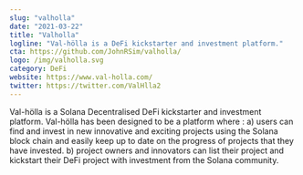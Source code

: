 ```yaml
---
slug: "valholla"
date: "2021-03-22"
title: "Valholla"
logline: "Val-hölla is a DeFi kickstarter and investment platform."
cta: https://github.com/JohnRSim/valholla/
logo: /img/valholla.svg
category: DeFi
website: https://www.val-holla.com/
twitter: https://twitter.com/ValHlla2
---
```


Val-hölla is a Solana Decentralised DeFi kickstarter and investment platform.
Val-hölla has been designed to be a platform where :
a) users can find and invest in new innovative and exciting projects using the Solana block chain and easily keep up to date on the progress of projects that they have invested.
b) project owners and innovators can list their project and kickstart their DeFi project with investment from the Solana community.
